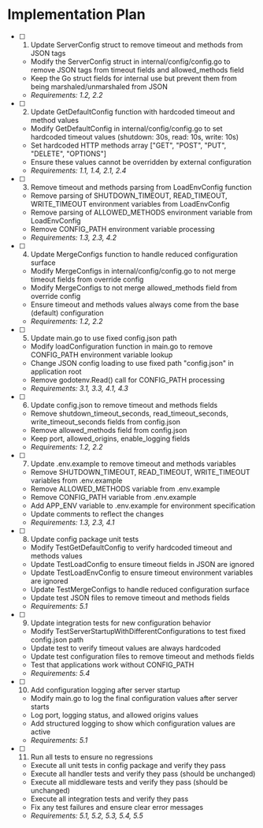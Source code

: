 # Implementation Plan

- [ ] 1. Update ServerConfig struct to remove timeout and methods from JSON tags
  - Modify the ServerConfig struct in internal/config/config.go to remove JSON tags from timeout fields and allowed_methods field
  - Keep the Go struct fields for internal use but prevent them from being marshaled/unmarshaled from JSON
  - _Requirements: 1.2, 2.2_

- [ ] 2. Update GetDefaultConfig function with hardcoded timeout and method values
  - Modify GetDefaultConfig in internal/config/config.go to set hardcoded timeout values (shutdown: 30s, read: 10s, write: 10s)
  - Set hardcoded HTTP methods array ["GET", "POST", "PUT", "DELETE", "OPTIONS"]
  - Ensure these values cannot be overridden by external configuration
  - _Requirements: 1.1, 1.4, 2.1, 2.4_

- [ ] 3. Remove timeout and methods parsing from LoadEnvConfig function
  - Remove parsing of SHUTDOWN_TIMEOUT, READ_TIMEOUT, WRITE_TIMEOUT environment variables from LoadEnvConfig
  - Remove parsing of ALLOWED_METHODS environment variable from LoadEnvConfig
  - Remove CONFIG_PATH environment variable processing
  - _Requirements: 1.3, 2.3, 4.2_

- [ ] 4. Update MergeConfigs function to handle reduced configuration surface
  - Modify MergeConfigs in internal/config/config.go to not merge timeout fields from override config
  - Modify MergeConfigs to not merge allowed_methods field from override config
  - Ensure timeout and methods values always come from the base (default) configuration
  - _Requirements: 1.2, 2.2_

- [ ] 5. Update main.go to use fixed config.json path
  - Modify loadConfiguration function in main.go to remove CONFIG_PATH environment variable lookup
  - Change JSON config loading to use fixed path "config.json" in application root
  - Remove godotenv.Read() call for CONFIG_PATH processing
  - _Requirements: 3.1, 3.3, 4.1, 4.3_

- [ ] 6. Update config.json to remove timeout and methods fields
  - Remove shutdown_timeout_seconds, read_timeout_seconds, write_timeout_seconds fields from config.json
  - Remove allowed_methods field from config.json
  - Keep port, allowed_origins, enable_logging fields
  - _Requirements: 1.2, 2.2_

- [ ] 7. Update .env.example to remove timeout and methods variables
  - Remove SHUTDOWN_TIMEOUT, READ_TIMEOUT, WRITE_TIMEOUT variables from .env.example
  - Remove ALLOWED_METHODS variable from .env.example
  - Remove CONFIG_PATH variable from .env.example
  - Add APP_ENV variable to .env.example for environment specification
  - Update comments to reflect the changes
  - _Requirements: 1.3, 2.3, 4.1_

- [ ] 8. Update config package unit tests
  - Modify TestGetDefaultConfig to verify hardcoded timeout and methods values
  - Update TestLoadConfig to ensure timeout fields in JSON are ignored
  - Update TestLoadEnvConfig to ensure timeout environment variables are ignored
  - Update TestMergeConfigs to handle reduced configuration surface
  - Update test JSON files to remove timeout and methods fields
  - _Requirements: 5.1_

- [ ] 9. Update integration tests for new configuration behavior
  - Modify TestServerStartupWithDifferentConfigurations to test fixed config.json path
  - Update test to verify timeout values are always hardcoded
  - Update test configuration files to remove timeout and methods fields
  - Test that applications work without CONFIG_PATH
  - _Requirements: 5.4_

- [ ] 10. Add configuration logging after server startup
  - Modify main.go to log the final configuration values after server starts
  - Log port, logging status, and allowed origins values
  - Add structured logging to show which configuration values are active
  - _Requirements: 5.1_

- [ ] 11. Run all tests to ensure no regressions
  - Execute all unit tests in config package and verify they pass
  - Execute all handler tests and verify they pass (should be unchanged)
  - Execute all middleware tests and verify they pass (should be unchanged)
  - Execute all integration tests and verify they pass
  - Fix any test failures and ensure clear error messages
  - _Requirements: 5.1, 5.2, 5.3, 5.4, 5.5_
